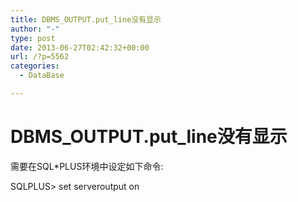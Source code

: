 ```yaml
---
title: DBMS_OUTPUT.put_line没有显示
author: "-"
type: post
date: 2013-06-27T02:42:32+00:00
url: /?p=5562
categories:
  - DataBase

---
```

# DBMS_OUTPUT.put_line没有显示
需要在SQL*PLUS环境中设定如下命令: 
  
SQLPLUS> set serveroutput on